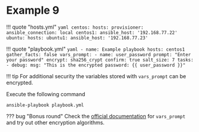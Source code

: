 # Example 9

!!! quote "hosts.yml"
    ```yaml
    centos:
      hosts:
        provisioner:
          ansible_connection: local
        centos1:
          ansible_host: '192.168.77.22'
    ubuntu:
      hosts:
        ubuntu1:
          ansible_host: '192.168.77.23'
    ```

!!! quote "playbook.yml"
    ```yaml
    - name: Example playbook
      hosts: centos1
      gather_facts: false
      vars_prompt:
        - name: user_password
          prompt: "Enter your password"
          encrypt: sha256_crypt
          confirm: true
          salt_size: 7
      tasks:
        - debug:
            msg: "This is the encrypted password: {{ user_password }}"
    ```

!!! tip
    For additional security the variables stored with `vars_prompt` can be encrypted.

Execute the following command
```
ansible-playbook playbook.yml
```

??? bug "Bonus round"
    Check the [official documentation](https://docs.ansible.com/ansible/latest/user_guide/playbooks_prompts.html) for `vars_prompt` and try out other encryption algorithms.
